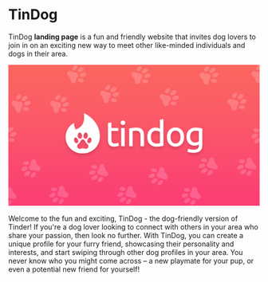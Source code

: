 # TinDog
TinDog **landing page** is a fun and friendly website that invites dog lovers to join in on an exciting new way to meet other like-minded individuals and dogs in their area.

[![TinDog](images/tindog.png)](https://harsh98trivedi.github.io/TinDog/)

Welcome to the fun and exciting, TinDog - the dog-friendly version of Tinder! If you're a dog lover looking to connect with others in your area who share your passion, then look no further. With TinDog, you can create a unique profile for your furry friend, showcasing their personality and interests, and start swiping through other dog profiles in your area. You never know who you might come across – a new playmate for your pup, or even a potential new friend for yourself!